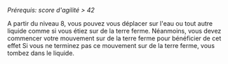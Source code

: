 *Prérequis: score d'agilité > 42*

A partir du niveau 8, vous pouvez vous déplacer sur l'eau ou tout autre liquide comme si vous étiez sur de la terre ferme. 
Néanmoins, vous devez commencer votre mouvement sur de la terre ferme pour bénéficier de cet effet
Si vous ne terminez pas ce mouvement sur de la terre ferme, vous tombez dans le liquide.